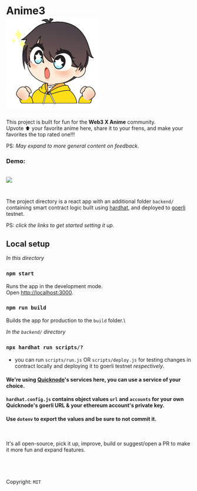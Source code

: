 # <strong> Anime3 </strong> <br> ![anime3 logo](public/logo250.png)

This project is built for fun for the <strong>Web3 X Anime</strong> community.
<br> Upvote ⬆️ your favorite anime here, share it
to your frens, and make your favorites the top rated one!!!
<p> 
PS: <i>May expand to more general content on feedback.</i>
</p>


### Demo:
\
![](anime3-upvote%20demo.gif)
#

The project directory is a react app with an additional folder `backend/` containing smart contract logic built using [hardhat](https://hardhat.org/hardhat-runner/docs/getting-started#quick-start), and deployed to [goerli](https://chainlist.org/?testnets=true&search=goerli) testnet.

PS: <i>click the links to get started setting it up.</i>

## Local setup 
<i>In this directory</i>

### `npm start` 

Runs the app in the development mode.\
Open [http://localhost:3000](http://localhost:3000).


### `npm run build`

Builds the app for production to the `build` folder.\

<i>In the `backend/` directory</i>

### `npx hardhat run scripts/?`
- you can run `scripts/run.js` OR `scripts/deploy.js` for testing changes in contract locally and deploying it to goerli testnet <i>respectively</i>.

#### We're using [Quicknode](https://www.quicknode.com/docs)'s services here, you can use a service of your choice.
#### <strong>  `hardhat.config.js` contains object values `url` and `accounts` for your own Quicknode's goerli URL & your ethereum account's private key.
#### Use `dotenv` to export the values and be sure to not commit it.
</strong>

<br>



It's all open-source, pick it up, improve, build or suggest/open a PR to make it more fun and expand features.


#
<br>

Copyright: `MIT`


